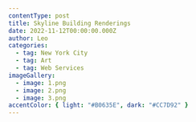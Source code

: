 ```yaml
---
contentType: post
title: Skyline Building Renderings
date: 2022-11-12T00:00:00.000Z
author: Leo
categories:
  - tag: New York City
  - tag: Art
  - tag: Web Services
imageGallery:
  - image: 1.png
  - image: 2.png
  - image: 3.png
accentColor: { light: "#B0635E", dark: "#CC7D92" }
---
```

